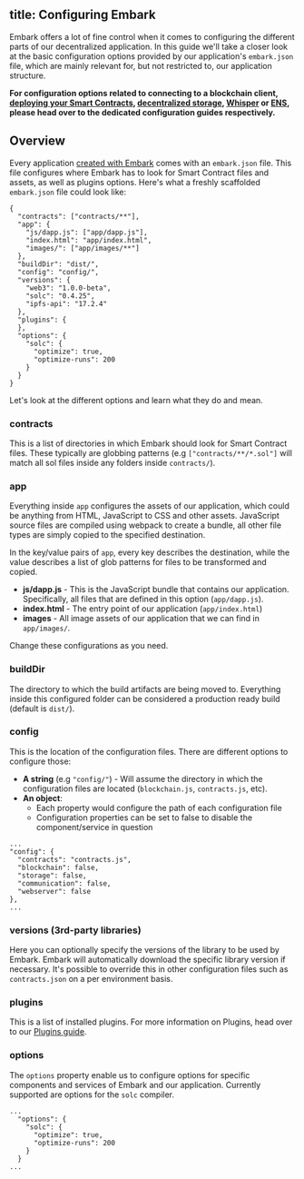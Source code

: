 title: Configuring Embark
---

Embark offers a lot of fine control when it comes to configuring the different parts of our decentralized application. In this guide we'll take a closer look at the basic configuration options provided by our application's `embark.json` file, which are mainly relevant for, but not restricted to, our application structure.

**For configuration options related to connecting to a blockchain client, [deploying your Smart Contracts](contracts_configuration.html), [decentralized storage](storage_configuration.html), [Whisper](messages_configuration) or [ENS](naming_configuration.html), please head over to the dedicated configuration guides respectively.**

## Overview

Every application [created with Embark](create_project.html) comes with an `embark.json` file. This file configures where Embark has to look for Smart Contract files and assets, as well as plugins options. Here's what a freshly scaffolded `embark.json` file could look like:

<pre><code class="json">{
  "contracts": ["contracts/**"],
  "app": {
    "js/dapp.js": ["app/dapp.js"],
    "index.html": "app/index.html",
    "images/": ["app/images/**"]
  },
  "buildDir": "dist/",
  "config": "config/",
  "versions": {
    "web3": "1.0.0-beta",
    "solc": "0.4.25",
    "ipfs-api": "17.2.4"
  },
  "plugins": {
  },
  "options": {
    "solc": {
      "optimize": true,
      "optimize-runs": 200
    }
  }
}
</code></pre>

Let's look at the different options and learn what they do and mean.

### contracts

This is a list of directories in which Embark should look for Smart Contract files. These typically are globbing patterns (e.g `["contracts/**/*.sol"]` will match all sol files inside any folders inside `contracts/`).

### app

Everything inside `app` configures the assets of our application, which could be anything from HTML, JavaScript to CSS and other assets. JavaScript source files are compiled using webpack to create a bundle, all other file types are simply copied to the specified destination.

In the key/value pairs of `app`, every key describes the destination, while the value describes a list of glob patterns for files to be transformed and copied.

  - **js/dapp.js** - This is the JavaScript bundle that contains our application. Specifically, all files that are defined in this option (`app/dapp.js`).
  - **index.html** - The entry point of our application (`app/index.html`)
  - **images** - All image assets of our application that we can find in `app/images/`.

Change these configurations as you need.

### buildDir

The directory to which the build artifacts are being moved to. Everything inside this configured folder can be considered a production ready build (default is `dist/`).

### config

This is the location of the configuration files. There are different options to configure those:

* **A string** (e.g `"config/"`) - Will assume the directory in which the configuration files are located (`blockchain.js`, `contracts.js`, etc).
* **An object**:
  * Each property would configure the path of each configuration file
  * Configuration properties can be set to false to disable the component/service in question

<pre><code class="json">...
"config": {
  "contracts": "contracts.js",
  "blockchain": false,
  "storage": false,
  "communication": false,
  "webserver": false
},
...
</code></pre>

### versions (3rd-party libraries)

Here you can optionally specify the versions of the library to be used by Embark. Embark will automatically download the specific library version if necessary. It's possible to override this in other configuration files such as `contracts.json` on a per environment basis.

### plugins

This is a list of installed plugins. For more information on Plugins, head over to our [Plugins guide](installing_plugins.html).

### options

The `options` property enable us to configure options for specific components and services of Embark and our application. Currently supported are options for the `solc` compiler. 
<pre><code class="json">...
  "options": {
    "solc": {
      "optimize": true,
      "optimize-runs": 200
    }
  }
...
</code></pre>

